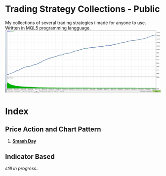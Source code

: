 # Trading Strategy Collections - Public
My collections of several trading strategies i made for anyone to use. Written in MQL5 programming langguage.
![](./SimpleScalper_equity.png)
# Index
## Price Action and Chart Pattern
1. [__Smash Day__](https://github.com/handiko/TradingStrategy-Public/tree/main/Price%20Action%20and%20Chart%20Pattern/Smash%20Day)

## Indicator Based

_still in progress.._
